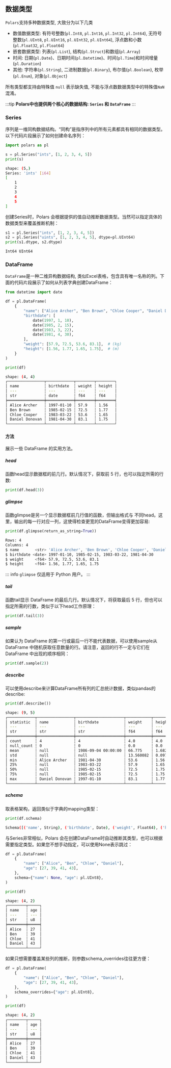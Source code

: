 
## 数据类型

`Polars`支持多种数据类型, 大致分为以下几类
- 数值数据类型: 有符号整数(`pl.Int8`, `pl.Int16`, `pl.Int32`, `pl.Int64`), 无符号整数(`pl.UInt8`, `pl.UInt16`, `pl.UInt32`, `pl.UInt64`), 浮点数和小数(`pl.Float32`, `pl.Float64`)
- 嵌套数据类型: 列表(`pl.List`), 结构(`pl.Struct`)和数组(`pl.Array`)   
- 时间: 日期(`pl.Date`)、日期时间(`pl.Datetime`)、时间(`pl.Time`)和时间增量(`pl.Duration`)
- 其他: 字符串(`pl.String`), 二进制数据(`pl.Binary`), 布尔值(`pl.Boolean`), 枚举(`pl.Enum`), 对象(`pl.Object`)

所有类型都支持由特殊值 `null` 表示缺失值, 不能与浮点数数据类型中的特殊值`NaN`混淆。


:::tip
**Polars中也提供两个核心的数据结构: `Series` 和 `DataFrame`**
:::

### Series
序列是一维同构数据结构。“同构”是指序列中的所有元素都具有相同的数据类型。以下代码片段展示了如何创建命名序列：
```python title="Python"
import polars as pl

s = pl.Series("ints", [1, 2, 3, 4, 5])
print(s)
```
```bash
shape: (5,)
Series: 'ints' [i64]
[
	1
	2
	3
	4
	5
]
```
创建Series时，Polars 会根据提供的值自动推断数据类型。当然可以指定具体的数据类型来覆盖推断机制：
```python title="Python"
s1 = pl.Series("ints", [1, 2, 3, 4, 5])
s2 = pl.Series("uints", [1, 2, 3, 4, 5], dtype=pl.UInt64)
print(s1.dtype, s2.dtype)
```
```bash
Int64 UInt64
```


### DataFrame
`DataFrame`是一种二维异构数据结构, 类似Excel表格，包含具有唯一名称的列。下面的代码片段展示了如何从列表字典创建DataFrame：

```python title="Python"
from datetime import date

df = pl.DataFrame(
    {
        "name": ["Alice Archer", "Ben Brown", "Chloe Cooper", "Daniel Donovan"],
        "birthdate": [
            date(1997, 1, 10),
            date(1985, 2, 15),
            date(1983, 3, 22),
            date(1981, 4, 30),
        ],
        "weight": [57.9, 72.5, 53.6, 83.1],  # (kg)
        "height": [1.56, 1.77, 1.65, 1.75],  # (m)
    }
)

print(df)
```
```bash
shape: (4, 4)
┌────────────────┬────────────┬────────┬────────┐
│ name           ┆ birthdate  ┆ weight ┆ height │
│ ---            ┆ ---        ┆ ---    ┆ ---    │
│ str            ┆ date       ┆ f64    ┆ f64    │
╞════════════════╪════════════╪════════╪════════╡
│ Alice Archer   ┆ 1997-01-10 ┆ 57.9   ┆ 1.56   │
│ Ben Brown      ┆ 1985-02-15 ┆ 72.5   ┆ 1.77   │
│ Chloe Cooper   ┆ 1983-03-22 ┆ 53.6   ┆ 1.65   │
│ Daniel Donovan ┆ 1981-04-30 ┆ 83.1   ┆ 1.75   │
└────────────────┴────────────┴────────┴────────┘
```

#### 方法
展示一些 DataFrame 的实用方法。

##### head
函数head显示数据框的前几行。默认情况下，获取前 5 行，也可以指定所需的行数:
```python title="Python"
print(df.head(3))
```

##### glimpse
函数glimpse是另一个显示数据框前几行值的函数，但输出格式与 不同head。这里，输出的每一行对应一列，这使得检查更宽的DataFrame变得更加容易:
```python title="Python"
print(df.glimpse(return_as_string=True))
```
```bash
Rows: 4
Columns: 4
$ name       <str> 'Alice Archer', 'Ben Brown', 'Chloe Cooper', 'Daniel Donovan'
$ birthdate <date> 1997-01-10, 1985-02-15, 1983-03-22, 1981-04-30
$ weight     <f64> 57.9, 72.5, 53.6, 83.1
$ height     <f64> 1.56, 1.77, 1.65, 1.75
```
::: info
`glimpse` 仅适用于 Python 用户。
:::


##### tail
函数tail显示 DataFrame 的最后几行。默认情况下，将获取最后 5 行，但也可以指定所需的行数，类似于以下head工作原理：
```python title="Python"
print(df.tail(3))
```

##### sample
如果认为 DataFrame 的第一行或最后一行不能代表数据，可以使用sample从 DataFrame 中随机获取任意数量的行。请注意，返回的行不一定与它们在 DataFrame 中出现的顺序相同：
```python title="Python"
print(df.sample(2))
```

##### describe
可以使用describe来计算DataFrame所有列的汇总统计数据，类似pandas的describe:
```python title="Python"
print(df.describe())
```
```bash
shape: (9, 5)
┌────────────┬────────────────┬─────────────────────┬───────────┬──────────┐
│ statistic  ┆ name           ┆ birthdate           ┆ weight    ┆ height   │
│ ---        ┆ ---            ┆ ---                 ┆ ---       ┆ ---      │
│ str        ┆ str            ┆ str                 ┆ f64       ┆ f64      │
╞════════════╪════════════════╪═════════════════════╪═══════════╪══════════╡
│ count      ┆ 4              ┆ 4                   ┆ 4.0       ┆ 4.0      │
│ null_count ┆ 0              ┆ 0                   ┆ 0.0       ┆ 0.0      │
│ mean       ┆ null           ┆ 1986-09-04 00:00:00 ┆ 66.775    ┆ 1.6825   │
│ std        ┆ null           ┆ null                ┆ 13.560082 ┆ 0.097082 │
│ min        ┆ Alice Archer   ┆ 1981-04-30          ┆ 53.6      ┆ 1.56     │
│ 25%        ┆ null           ┆ 1983-03-22          ┆ 57.9      ┆ 1.65     │
│ 50%        ┆ null           ┆ 1985-02-15          ┆ 72.5      ┆ 1.75     │
│ 75%        ┆ null           ┆ 1985-02-15          ┆ 72.5      ┆ 1.75     │
│ max        ┆ Daniel Donovan ┆ 1997-01-10          ┆ 83.1      ┆ 1.77     │
└────────────┴────────────────┴─────────────────────┴───────────┴──────────┘
```



##### schema
取表格架构，返回类似于字典的mapping类型：
```python title="Python"
print(df.schema)
```
```bash
Schema([('name', String), ('birthdate', Date), ('weight', Float64), ('height', Float64)])
```
与Series非常相似，Polars 会在创建DataFrame时自动推断其类型，也可以根据需要指定类型。如果您不想手动指定，可以使用None表示跳过：
```python title="Python"
df = pl.DataFrame(
    {
        "name": ["Alice", "Ben", "Chloe", "Daniel"],
        "age": [27, 39, 41, 43],
    },
    schema={"name": None, "age": pl.UInt8},
)

print(df)
```
```bash
shape: (4, 2)
┌────────┬─────┐
│ name   ┆ age │
│ ---    ┆ --- │
│ str    ┆ u8  │
╞════════╪═════╡
│ Alice  ┆ 27  │
│ Ben    ┆ 39  │
│ Chloe  ┆ 41  │
│ Daniel ┆ 43  │
└────────┴─────┘
```
如果只想需要覆盖某些列的推断，则参数schema_overrides往往更方便：
```python title="Python"
df = pl.DataFrame(
    {
        "name": ["Alice", "Ben", "Chloe", "Daniel"],
        "age": [27, 39, 41, 43],
    },
    schema_overrides={"age": pl.UInt8},
)

print(df)
```
```bash
shape: (4, 2)
┌────────┬─────┐
│ name   ┆ age │
│ ---    ┆ --- │
│ str    ┆ u8  │
╞════════╪═════╡
│ Alice  ┆ 27  │
│ Ben    ┆ 39  │
│ Chloe  ┆ 41  │
│ Daniel ┆ 43  │
└────────┴─────┘
```

